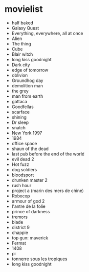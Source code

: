 # movielist

- half baked
- Galaxy Quest
- Everything, everywhere, all at once
- Alien
- The thing
- Cube
- Blair witch 
- long kiss goodnight
- Dark city
- edge of tomorrow
- oblivion
- Groundhog day 
- demolition man
- the grey
- man from earth
- gattaca
- Goodfellas
- scarface
- shining
- Dr sleep
- snatch
- New York 1997
- 1984
- office space
- shaun of the dead
- last pub before the end of the world
- evil dead 2
- Hot fuzz
- dog soldiers
- bloodsport
- drunken master 2
- rush hour
- project a (marin des mers de chine)
- Robocop
- armour of god 2
- l'antre de la folie
- prince of darkness
- tremors
- blade
- district 9
- chappie
- top gun: maverick
- Fermat
- 1408
- pi
- tonnerre sous les tropiques
- long kiss goodnight
